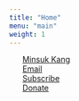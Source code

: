 ```yaml
---
title: "Home"
menu: "main"
weight: 1
---
```

<style>
  ul {
   list-style: none; 
  }
  main {
    border-style: outset;
  }
</style>
- [Minsuk Kang](https://kangminsuk.com/about)
- [Email](https://letterbird.co/kang)
- [Subscribe](https://kangminsuk.com/subscribe)
- [Donate](https://buy.stripe.com/7sIeWh0Crbe67hS4gh)